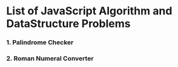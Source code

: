 # List of JavaScript Algorithm and DataStructure Problems
### 1. Palindrome Checker
### 2. Roman Numeral Converter
